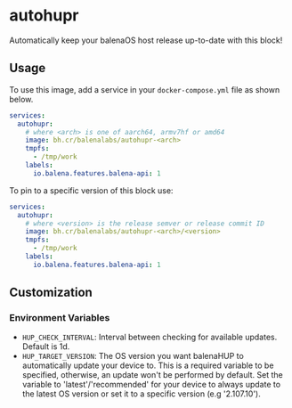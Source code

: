 # autohupr

Automatically keep your balenaOS host release up-to-date with this block!

## Usage

To use this image, add a service in your `docker-compose.yml` file as shown below.

```yml
services:
  autohupr:
    # where <arch> is one of aarch64, armv7hf or amd64
    image: bh.cr/balenalabs/autohupr-<arch>
    tmpfs:
      - /tmp/work
    labels:
      io.balena.features.balena-api: 1
```

To pin to a specific version of this block use:

```yml
services:
  autohupr:
    # where <version> is the release semver or release commit ID
    image: bh.cr/balenalabs/autohupr-<arch>/<version>
    tmpfs:
      - /tmp/work
    labels:
      io.balena.features.balena-api: 1
```

## Customization

### Environment Variables

- `HUP_CHECK_INTERVAL`: Interval between checking for available updates. Default is 1d.
- `HUP_TARGET_VERSION`: The OS version you want balenaHUP to automatically update your
  device to. This is a required variable to be specified, otherwise, an update won't be
  performed by default. Set the variable to 'latest'/'recommended' for your device to
  always update to the latest OS version or set it to a specific version (e.g '2.107.10').
